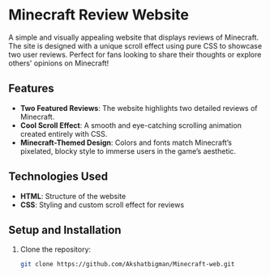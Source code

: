 # Minecraft Review Website

A simple and visually appealing website that displays reviews of Minecraft. The site is designed with a unique scroll effect using pure CSS to showcase two user reviews. Perfect for fans looking to share their thoughts or explore others' opinions on Minecraft!

## Features

- **Two Featured Reviews**: The website highlights two detailed reviews of Minecraft.
- **Cool Scroll Effect**: A smooth and eye-catching scrolling animation created entirely with CSS.
- **Minecraft-Themed Design**: Colors and fonts match Minecraft’s pixelated, blocky style to immerse users in the game’s aesthetic.

## Technologies Used

- **HTML**: Structure of the website
- **CSS**: Styling and custom scroll effect for reviews

## Setup and Installation

1. Clone the repository:
   ```bash
   git clone https://github.com/Akshatbigman/Minecraft-web.git
